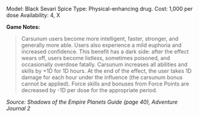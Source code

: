 Model: Black Sevari Spice
Type: Physical-enhancing drug.
Cost: 1,000 per dose
Availability: 4, X

**Game Notes:** 
> Carsunum users become more intelligent, faster, stronger, and generally more able. Users also experience a mild euphoria and increased confidence. This benefit has a dark side: after the effect wears off, users become listless, sometimes poisoned, and occasionally overdose fatally. Carsunum increases all abilities and skills by +1D for 1D hours. At the end of the effect, the user takes 1D damage for each hour under the influence (the carsunum bonus cannot be applied). Force skills and bonuses from Force Points are decreased by -1D per dose for the appropriate period.

*Source: Shadows of the Empire Planets Guide (page 40), Adventure Journal 2*